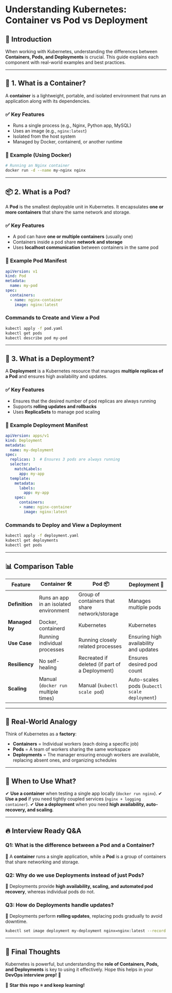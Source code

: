 # Understanding Kubernetes: Container vs Pod vs Deployment

## 📌 Introduction
When working with Kubernetes, understanding the differences between **Containers, Pods, and Deployments** is crucial. This guide explains each component with real-world examples and best practices.

---

## 🚀 1. What is a **Container**?
A **container** is a lightweight, portable, and isolated environment that runs an application along with its dependencies.

### ✅ **Key Features**
- Runs a single process (e.g., Nginx, Python app, MySQL)
- Uses an image (e.g., `nginx:latest`)
- Isolated from the host system
- Managed by Docker, containerd, or another runtime

### 📌 **Example** (Using Docker)
```sh
# Running an Nginx container
docker run -d --name my-nginx nginx
```

---

## 📦 2. What is a **Pod**?
A **Pod** is the smallest deployable unit in Kubernetes. It encapsulates **one or more containers** that share the same network and storage.

### ✅ **Key Features**
- A pod can have **one or multiple containers** (usually one)
- Containers inside a pod share **network and storage**
- Uses **localhost communication** between containers in the same pod

### 📌 **Example Pod Manifest**
```yaml
apiVersion: v1
kind: Pod
metadata:
  name: my-pod
spec:
  containers:
  - name: nginx-container
    image: nginx:latest
```

### **Commands to Create and View a Pod**
```sh
kubectl apply -f pod.yaml
kubectl get pods
kubectl describe pod my-pod
```

---

## 🚀 3. What is a **Deployment**?
A **Deployment** is a Kubernetes resource that manages **multiple replicas of a Pod** and ensures high availability and updates.

### ✅ **Key Features**
- Ensures that the desired number of pod replicas are always running
- Supports **rolling updates and rollbacks**
- Uses **ReplicaSets** to manage pod scaling

### 📌 **Example Deployment Manifest**
```yaml
apiVersion: apps/v1
kind: Deployment
metadata:
  name: my-deployment
spec:
  replicas: 3  # Ensures 3 pods are always running
  selector:
    matchLabels:
      app: my-app
  template:
    metadata:
      labels:
        app: my-app
    spec:
      containers:
      - name: nginx-container
        image: nginx:latest
```

### **Commands to Deploy and View a Deployment**
```sh
kubectl apply -f deployment.yaml
kubectl get deployments
kubectl get pods
```

---

## 📊 **Comparison Table**
| Feature     | Container 🛠️ | Pod 📦 | Deployment 🚀 |
|------------|-------------|------|------------|
| **Definition** | Runs an app in an isolated environment | Group of containers that share network/storage | Manages multiple pods |
| **Managed by** | Docker, containerd | Kubernetes | Kubernetes |
| **Use Case** | Running individual processes | Running closely related processes | Ensuring high availability and updates |
| **Resiliency** | No self-healing | Recreated if deleted (if part of a Deployment) | Ensures desired pod count |
| **Scaling** | Manual (`docker run` multiple times) | Manual (`kubectl scale pod`) | Auto-scales pods (`kubectl scale deployment`) |

---

## 🎯 **Real-World Analogy**
Think of Kubernetes as a **factory**:
- **Containers** = Individual workers (each doing a specific job)
- **Pods** = A team of workers sharing the same workspace
- **Deployments** = The manager ensuring enough workers are available, replacing absent ones, and organizing schedules

---

## 📌 **When to Use What?**
✔ **Use a container** when testing a single app locally (`docker run nginx`).
✔ **Use a pod** if you need tightly coupled services (`nginx + logging container`).
✔ **Use a deployment** when you need **high availability, auto-recovery, and scaling**.

---

## 🔥 **Interview Ready Q&A**
### **Q1: What is the difference between a Pod and a Container?**
📌 A **container** runs a single application, while a **Pod** is a group of containers that share networking and storage.

### **Q2: Why do we use Deployments instead of just Pods?**
📌 Deployments provide **high availability, scaling, and automated pod recovery**, whereas individual pods do not.

### **Q3: How do Deployments handle updates?**
📌 Deployments perform **rolling updates**, replacing pods gradually to avoid downtime.
```sh
kubectl set image deployment my-deployment nginx=nginx:latest --record
```

---

## 🚀 **Final Thoughts**
Kubernetes is powerful, but understanding the **role of Containers, Pods, and Deployments** is key to using it effectively. Hope this helps in your **DevOps interview prep!** 🎯

📌 **Star this repo ⭐ and keep learning!**

